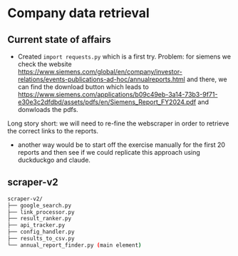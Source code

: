 # Company data retrieval

## Current state of affairs

*   Created `import requests.py` which is a first try. Problem: for siemens we check the website https://www.siemens.com/global/en/company/investor-relations/events-publications-ad-hoc/annualreports.html and there, we can find the download button which leads to https://www.siemens.com/applications/b09c49eb-3a14-73b3-9f71-e30e3c2dfdbd/assets/pdfs/en/Siemens_Report_FY2024.pdf and donwloads the pdfs. 

Long story short: we will need to re-fine the webscraper in order to retrieve the correct links to the reports.

*   another way would be to start off the exercise manually for the first 20 reports and then see if we could replicate this approach using duckduckgo and claude. 

## scraper-v2

```bash
scraper-v2/
├── google_search.py
├── link_processor.py
├── result_ranker.py
├── api_tracker.py
├── config_handler.py
├── results_to_csv.py
└── annual_report_finder.py (main element)
```
